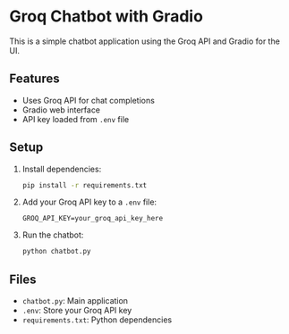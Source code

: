 # Groq Chatbot with Gradio

This is a simple chatbot application using the Groq API and Gradio for the UI.

## Features
- Uses Groq API for chat completions
- Gradio web interface
- API key loaded from `.env` file

## Setup
1. Install dependencies:
   ```sh
   pip install -r requirements.txt
   ```
2. Add your Groq API key to a `.env` file:
   ```env
   GROQ_API_KEY=your_groq_api_key_here
   ```
3. Run the chatbot:
   ```sh
   python chatbot.py
   ```

## Files
- `chatbot.py`: Main application
- `.env`: Store your Groq API key
- `requirements.txt`: Python dependencies
